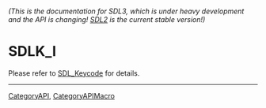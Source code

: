 ###### (This is the documentation for SDL3, which is under heavy development and the API is changing! [SDL2](https://wiki.libsdl.org/SDL2/) is the current stable version!)
# SDLK_I

Please refer to [SDL_Keycode](SDL_Keycode) for details.

----
[CategoryAPI](CategoryAPI), [CategoryAPIMacro](CategoryAPIMacro)

